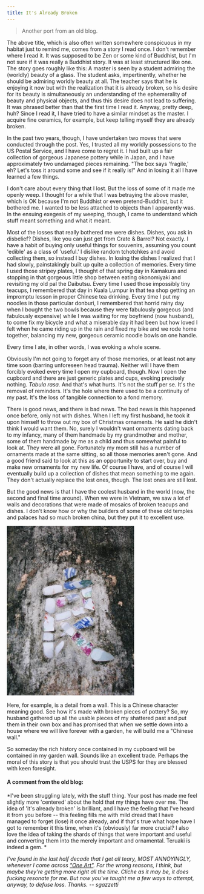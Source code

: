 ```yaml
---
title: It's Already Broken
---
```


> Another port from an old blog. 

The above title, which is also often written somewhere conspicuous in my habitat just to remind me, comes from a story I read once. I don't remember where I read it. It was supposed to be Zen or some kind of Buddhist, but I'm not sure if it was really a Buddhist story. It was at least structured like one. The story goes roughly like this: A master is seen by a student admiring the (worldly) beauty of a glass. The student asks, impertinently, whether he should be admiring worldly beauty at all. The teacher says that he is enjoying it now but with the realization that it is already broken, so his desire for its beauty is simultaneously an understanding of the ephemerality of beauty and physical objects, and thus this desire does not lead to suffering. It was phrased better than that the first time I read it. Anyway, pretty deep, huh?  Since I read it, I have tried to have a similar mindset as the master. I acquire fine ceramics, for example, but keep telling myself they are already broken.

In the past two years, though, I have undertaken two moves that were conducted through the post. Yes, I trusted all my worldly possessions to the US Postal Service, and I have come to regret it. I had built up a fair collection of gorgeous Japanese pottery while in Japan, and I have approximately two undamaged pieces remaining. "The box says 'fragile,' eh?  Let's toss it around some and see if it really is!" And in losing it all I have learned a few things.

I don't care about every thing that I lost. But the loss of some of it made me openly weep. I thought for a while that I was betraying the above master, which is OK because I'm not Buddhist or even pretend-Buddhist, but it bothered me. I wanted to be less attached to objects than I apparently was. In the ensuing exegesis of my weeping, though, I came to understand which stuff meant something and what it meant.

Most of the losses that really bothered me were dishes. Dishes, you ask in disbelief? Dishes, like you can just get from Crate & Barrel? Not exactly. I have a habit of buying only useful things for souvenirs, assuming you count 'edible' as a class of 'useful.' I dislike random tchotchkes and avoid collecting them, so instead I buy dishes. In losing the dishes I realized that I had slowly, painstakingly built up quite a collection of memories. Every time I used those stripey plates, I thought of that spring day in Kamakura and stopping in that gorgeous little shop between eating okonomiyaki and revisiting my old pal the Daibutsu. Every time I used those impossibly tiny teacups, I remembered that day in Kuala Lumpur in that tea shop getting an impromptu lesson in proper Chinese tea drinking. Every time I put my noodles in those particular donburi, I remembered that horrid rainy day when I bought the two bowls because they were fabulously gorgeous (and fabulously expensive) while I was waiting for my boyfriend (now husband), to come fix my bicycle and what a miserable day it had been but how loved I felt when he came riding up in the rain and fixed my bike and we rode home together, balancing my new, gorgeous ceramic noodle bowls on one handle. 

Every time I ate, in other words, I was evoking a whole scene.

Obviously I'm not going to forget any of those memories, or at least not any time soon (barring unforeseen head trauma).  Neither will I have them forcibly evoked every time I open my cupboard, though. Now I open the cupboard and there are just generic plates and cups, evoking precisely nothing. *Tabula rasa.* And that's what hurts. It's not the stuff per se. It's the removal of reminders. It's the hole where there used to be a continuity of my past. It's the loss of tangible connection to a fond memory. 

There is good news, and there is bad news. The bad news is this happened once before, only not with dishes. When I left my first husband, he took it upon himself to throw out my box of Christmas ornaments. He said he didn't think I would want them. No, surely I wouldn't want ornaments dating back to my infancy, many of them handmade by my grandmother and mother, some of them handmade by me as a child and thus somewhat painful to look at. They were all gone. Fortunately my mom still has a number of ornaments made at the same sitting, so all those memories aren't gone. And a good friend said to look at this as an opportunity to start over, buy and make new ornaments for my new life. Of course I have, and of course I will eventually build up a collection of dishes that mean something to me again. They don't actually replace the lost ones, though. The lost ones are still lost.

But the good news is that I have the coolest husband in the world (now, the second and final time around). When we were in Vietnam, we saw a lot of walls and decorations that were made of mosaics of broken teacups and dishes. I don't know how or why the builders of some of these old temples and palaces had so much broken china, but they put it to excellent use.

![](/images/ceramic-yoshi.jpg)

Here, for example, is a detail from a wall. This is a Chinese character meaning good. See how it's made with broken pieces of pottery? So, my husband gathered up all the usable pieces of my shattered past and put them in their own box and has promised that when we settle down into a house where we will live forever with a garden, he will build me a "Chinese wall."

So someday the rich history once contained in my cupboard will be contained in my garden wall. Sounds like an excellent trade. Perhaps the moral of this story is that you should trust the USPS for they are blessed with keen foresight. 


#### A comment from the old blog:

*I've been struggling lately, with the stuff thing. Your post has made me feel slightly more 'centered' about the hold that my things have over me. The idea of 'it's already broken' is brilliant, and I have the feeling that I've heard it from you before -- this feeling fills me with mild dread that I have managed to forget (lose) it once already, and if that's true what hope have I got to remember it this time, when it's (obviously) far more crucial? I also love the idea of taking the shards of things that were important and useful and converting them into the merely important and ornamental. Teruaki is indeed a gem. * 
  
*I've found in the last half decade that I get all teary, MOST ANNOYINGLY, whenever I come across ["One Art"](https://www.poets.org/poetsorg/poem/one-art). For the wrong reasons, I think, but maybe they're getting more right all the time. Cliche as it may be, it does fucking resonate for me. But now you've taught me a few ways to attempt, anyway, to defuse loss. Thanks. -- sgazzetti*